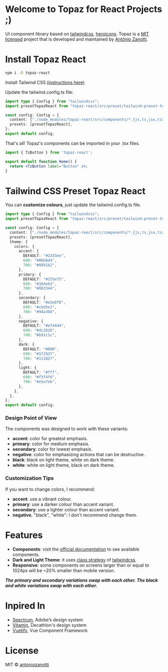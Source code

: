 # Welcome to Topaz for React Projects ;)

UI component library based on [tailwindcss](https://tailwindcss.com/), [heroicons](https://heroicons.com/). Topaz is a [MIT licensed](https://opensource.org/license/mit/) project that is developed and maintained by [Antônio Zanotti](https://www.linkedin.com/in/antoniozanotti/).

# Install Topaz React

```sh
npm i -D topaz-react
```

Install Tailwind CSS [(instructions here)](https://tailwindcss.com/docs/installation)

Update the tailwind.config.ts file:

```ts
import type { Config } from "tailwindcss";
import presetTopazReact from "topaz-react/src/preset/tailwind-preset-topaz-react";

const config: Config = {
  content: ["./node_modules/topaz-react/src/components/*.{js,ts,jsx,tsx,mdx}"],
  presets: [presetTopazReact],
};
export default config;
```

That's all! Topaz's components can be imported in your .tsx files.

```jsx
import { TzButton } from 'topaz-react';

export default function Home() {
  return <TzButton label="Button" />;
}
```

# Tailwind CSS Preset Topaz React

You can **customize colours**, just update the tailwind.config.ts file.

```ts
import type { Config } from "tailwindcss";
import presetTopazReact from "topaz-react/src/preset/tailwind-preset-topaz-react";

const config: Config = {
  content: ["./node_modules/topaz-react/src/components/*.{js,ts,jsx,tsx,mdx}"],
  presets: [presetTopazReact],
  theme: {
    colors: {
      accent: {
        DEFAULT: "#22d3ee",
        600: "#06b6d4",
        700: "#0891b2",
      },
      primary: {
        DEFAULT: "#155e75",
        600: "#164e63",
        700: "#083344",
      },
      secondary: {
        DEFAULT: "#e2e8f0",
        600: "#cbd5e1",
        700: "#94a3b8",
      },
      negative: {
        DEFAULT: "#ef4444",
        600: "#dc2626",
        700: "#b91c1c",
      },
      dark: {
        DEFAULT: "#000",
        600: "#1f2937",
        700: "#111827",
      },
      light: {
        DEFAULT: "#fff",
        600: "#f3f4f6",
        700: "#e5e7eb",
      },
    },
  },
};
export default config;
```

### Design Point of View

The components was designed to work with these variants:

- **accent**: color for greatest emphasis.
- **primary**: color for medium emphasis.
- **secondary**: color for lowest emphasis.
- **negative**: color for emphasizing actions that can be destructive.
- **black**: black on light theme, white on dark theme.
- **white**: white on light theme, black on dark theme.

### Customization Tips

If you want to change colors, I recommend:

- **accent**: use a vibrant colour.
- **primary**: use a darker colour than accent variant.
- **secondary**: use a lighter colour than accent variant.
- **negative**, "black", "white": I don't recommend change them.

# Features

- **Components**: visit the [official documentation](https://topaz-react.netlify.app/) to see available components.
- **Dark and Light Theme**: it uses [class strategy](https://tailwindcss.com/docs/dark-mode) of [tailwindcss](https://tailwindcss.com/).
- **Responsive**: some components on screens larger than or equal to 1024px will be ~20% smaller than mobile version.

**_The primary and secondary variations swap with each other. The black and white variations swap with each other._**

# Inpired In

- [Spectrum](https://spectrum.adobe.com/), Adobe’s design system
- [Vitamin](https://github.com/Decathlon/vitamin-web), Decathlon's design system
- [Vuetify](https://github.com/vuetifyjs/vuetify), Vue Component Framework

# License

MIT © [antoniozanotti](https://github.com/antoniozanotti)
